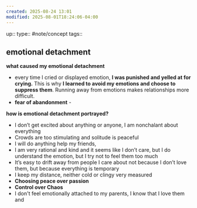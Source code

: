 ```yaml
---
created: 2025-08-24 13:01
modified: 2025-08-01T18:24:06-04:00
---
```

up::
type:: #note/concept 
tags::
## emotional detachment

**what caused my emotional detachment**
- every time I cried or displayed emotion, **I was punished and yelled at for crying.** This is why **I learned to avoid my emotions and choose to suppress them**. Running away from emotions makes relationships more difficult.
- **fear of abandonment** - 

**how is emotional detachment portrayed?**
-  I don’t get excited about anything or anyone, I am nonchalant about everything
- Crowds are too stimulating and solitude is peaceful
- I will do anything help my friends,
- I am very rational and kind and it seems like I don’t care, but I do understand the emotion, but I try not to feel them too much
- It’s easy to drift away from people I care about not because I don’t love them, but because everything is temporary 
- I keep my distance, neither cold or clingy very measured
- **Choosing peace over passion**
- **Control over Chaos**
- I don't feel emotionally attached to my parents, I know that I love them and 